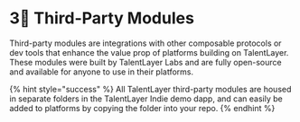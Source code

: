 # 3⃣ Third-Party Modules

Third-party modules are integrations with other composable protocols or dev tools that enhance the value prop of platforms building on TalentLayer. These modules were built by TalentLayer Labs and are fully open-source and available for anyone to use in their platforms.

{% hint style="success" %}
All TalentLayer third-party modules are housed in separate folders in the TalentLayer Indie demo dapp, and can easily be added to platforms by copying the folder into your repo.&#x20;
{% endhint %}
